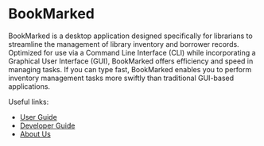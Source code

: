 # BookMarked

BookMarked is a desktop application designed specifically for librarians to streamline
the management of library inventory and borrower records. Optimized for use via a
Command Line Interface (CLI) while incorporating a Graphical User Interface (GUI),
BookMarked offers efficiency and speed in managing tasks. If you can type fast,
BookMarked enables you to perform inventory management tasks more swiftly than
traditional GUI-based applications.

Useful links:
* [User Guide](UserGuide.md)
* [Developer Guide](DeveloperGuide.md)
* [About Us](AboutUs.md)
